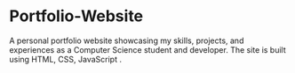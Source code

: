 # Portfolio-Website
A personal portfolio website showcasing my skills, projects, and experiences as a Computer Science student and developer. The site is built using HTML, CSS, JavaScript .
